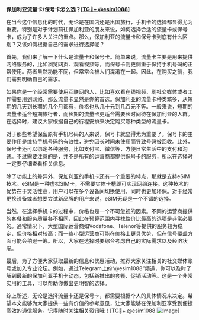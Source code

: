 **保加利亚流量卡/保号卡怎么选？[[TG💪+ @esim1088](https://t.me/s/esim1088)]**

在当今这个信息化的时代，无论是在国内还是出国旅行，手机卡的选择都显得尤为重要。特别是对于计划前往保加利亚的朋友来说，如何选择合适的流量卡或保号卡，成为了许多人关注的重点。那么，保加利亚的流量卡和保号卡到底有什么区别？又该如何根据自己的需求进行选择呢？

首先，我们来了解一下什么是流量卡和保号卡。简单来说，流量卡主要是用来提供网络服务的，比如浏览网页、观看视频等，而保号卡则更侧重于保持手机号码的正常使用。两者虽然功能不同，但常常会被人们混淆在一起。因此，在购买之前，我们需要明确自己的需求。

如果你是一个经常需要使用互联网的人，比如喜欢看在线视频、刷社交媒体或者工作需要用到网络，那么流量卡显然是你的首选。保加利亚的流量卡种类繁多，从短期的几天到长期的几个月都有，价格也从几十元到几百元不等。一般来说，短期的流量卡适合短期旅行者，而长期的流量卡更适合需要长时间待在保加利亚的人群。在选择时，建议大家根据自己的行程安排来决定购买哪种类型的流量卡。

对于那些希望保留原有手机号码的人来说，保号卡就显得尤为重要了。保号卡的主要作用是维持手机号码的有效性，避免因长时间未使用而导致号码被回收。此外，保号卡还可以绑定各种服务，比如支付宝、微信等，方便日常生活中的支付和沟通。不过需要注意的是，并不是所有的运营商都提供保号卡的服务，所以在选择时一定要仔细查看相关信息。

除了功能上的差异外，保加利亚的手机卡还有一个重要的特点，那就是支持eSIM技术。eSIM是一种虚拟SIM卡，不需要实体卡槽即可实现网络连接。这种技术的优势在于灵活性高，用户可以在多个设备间切换使用，同时也更加环保。对于经常更换设备或者想要尝试新品牌的用户来说，eSIM无疑是一个不错的选择。

当然，在选择手机卡的过程中，价格也是一个不可忽视的因素。不同的运营商提供的套餐和服务质量各不相同，因此在预算范围内寻找性价比最高的选项是非常必要的。通常情况下，大型国际运营商如Vodafone、Telenor等提供的服务较为稳定，但价格相对较高；而一些小型运营商可能在价格上更具优势，但在信号覆盖方面可能会稍逊一筹。所以，大家在选择时要综合考虑自己的实际需求以及经济状况。

最后，为了方便大家获取最新的信息和优惠活动，推荐大家关注相关的社交媒体账号或加入专业论坛。例如，通过Telegram上的“@esim1088”频道，你可以及时了解到最新的保加利亚手机卡动态，包括新推出的套餐、促销活动等。这是一个非常实用的工具，可以帮助你做出更明智的选择。

综上所述，无论是选择流量卡还是保号卡，都需要根据个人的具体情况来决定。希望本文能够为大家提供一些有价值的参考意见，让大家能够在保加利亚享受到便捷高效的通信服务。记得随时关注相关资讯哦！[[TG💪+ @esim1088](https://t.me/s/esim1088) ![Image](https://i.postimg.cc/4NQfJmqS/Snipaste-2025-05-13-00-14-12.png)]